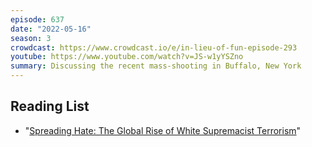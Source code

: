 ```yaml
---
episode: 637
date: "2022-05-16"
season: 3
crowdcast: https://www.crowdcast.io/e/in-lieu-of-fun-episode-293
youtube: https://www.youtube.com/watch?v=JS-w1yYSZno
summary: Discussing the recent mass-shooting in Buffalo, New York
---
```


## Reading List

- "[Spreading Hate: The Global Rise of White Supremacist Terrorism][book]"

[book]: https://www.brookings.edu/books/spreading-hate-the-global-rise-of-white-supremacist-terrorism/
